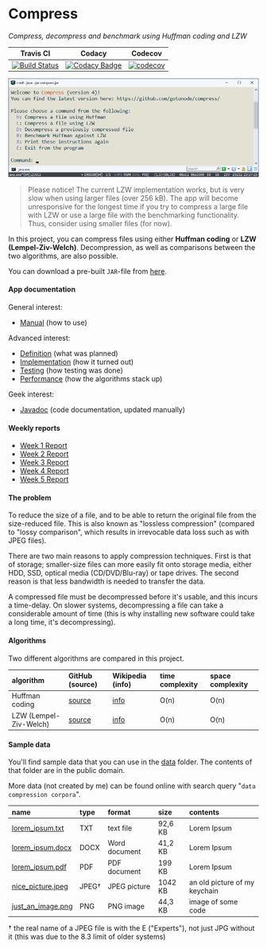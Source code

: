 # Compress
*Compress, decompress and benchmark using Huffman coding and LZW*

| Travis CI | Codacy | Codecov |
| :-: | :-: | :-: |
|[![Build Status](https://travis-ci.org/gotonode/compress.svg?branch=master)](https://travis-ci.org/gotonode/compress) | [![Codacy Badge](https://api.codacy.com/project/badge/Grade/89a0544739ac4db8a43db10c8668d9ce)](https://www.codacy.com/app/gotonode/compress?utm_source=github.com&amp;utm_medium=referral&amp;utm_content=gotonode/compress&amp;utm_campaign=Badge_Grade) | [![codecov](https://codecov.io/gh/gotonode/compress/branch/master/graph/badge.svg)](https://codecov.io/gh/gotonode/compress) |

![App](https://github.com/gotonode/compress/blob/master/docs/images/app02.png)

> Please notice! The current LZW implementation works, but is very slow when using larger files (over 256 kB). The app will become unresponsive for the longest time if you try to compress a large file with LZW or use a large file with the benchmarking functionality. Thus, consider using smaller files (for now).

In this project, you can compress files using either **Huffman coding** or **LZW (Lempel-Ziv-Welch)**. Decompression, as well as comparisons between the two algorithms, are also possible.

You can download a pre-built `JAR`-file from [here](https://github.com/gotonode/compress/releases).

#### App documentation
General interest:
* [Manual](docs/MANUAL.md) (how to use)

Advanced interest:
* [Definition](docs/DEFINITION.md) (what was planned)
* [Implementation](docs/IMPLEMENTATION.md) (how it turned out)
* [Testing](docs/TESTING.md) (how testing was done)
* [Performance](docs/PERFORMANCE.md) (how the algorithms stack up)

Geek interest:
* [Javadoc](https://gotonode.github.io/compress) (code documentation, updated manually)

#### Weekly reports
* [Week 1 Report](docs/WEEK1.md)
* [Week 2 Report](docs/WEEK2.md)
* [Week 3 Report](docs/WEEK3.md)
* [Week 4 Report](docs/WEEK4.md)
* [Week 5 Report](docs/WEEK5.md)

#### The problem

To reduce the size of a file, and to be able to return the original file from the size-reduced file. This is also known as "lossless compression" (compared to "lossy comparison", which results in irrevocable data loss such as with JPEG files).

There are two main reasons to apply compression techniques. First is that of storage; smaller-size files can more easily fit onto storage media, either HDD, SSD, optical media (CD/DVD/Blu-ray) or tape drives. The second reason is that less bandwidth is needed to transfer the data.

A compressed file must be decompressed before it's usable, and this incurs a time-delay. On slower systems, decompressing a file can take a considerable amount of time (this is why installing new software could take a long time, it's decompressing).

#### Algorithms

Two different algorithms are compared in this project.

| algorithm | GitHub (source) | Wikipedia (info) | time complexity | space complexity |
| :-------  | :----- | :--- | :-------------- | :--------------- |
| Huffman coding | [source](src/main/java/io/github/gotonode/compress/algorithms/huffman) | [info](https://en.wikipedia.org/wiki/Huffman_coding) | O(n) | O(n) |
| LZW (Lempel-Ziv-Welch)| [source](src/main/java/io/github/gotonode/compress/algorithms/lzw) | [info](https://en.wikipedia.org/wiki/Lempel%E2%80%93Ziv%E2%80%93Welch) | O(n) | O(n) |

#### Sample data

You'll find sample data that you can use in the [data](data) folder. The contents of that folder are in the public domain.

More data (not created by me) can be found online with search query "`data compression corpora`".

| name | type | format | size | contents |
| :- | :- | :- | :-| :-|
| [lorem_ipsum.txt](data/lorem_ipsum.txt) | TXT | text file | 92,6 KB | Lorem Ipsum |
| [lorem_ipsum.docx](data/lorem_ipsum.docx) | DOCX | Word document | 41,2 KB | Lorem Ipsum |
| [lorem_ipsum.pdf](data/lorem_ipsum.pdf) | PDF | PDF document | 199 KB | Lorem Ipsum |
| [nice_picture.jpeg](data/nice_picture.jpeg) | JPEG† | JPEG picture | 1042 KB | an old picture of my keychain |
| [just_an_image.png](data/just_an_image.png) | PNG | PNG image | 44,3 KB | image of some code |

† the real name of a JPEG file is with the E ("Experts"), not just JPG without it (this was due to the 8.3 limit of older systems)
